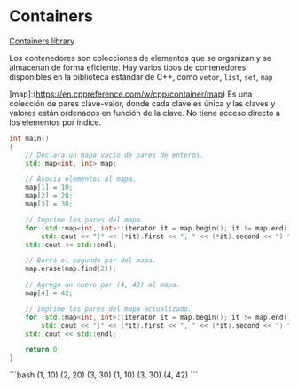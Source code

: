 # Containers

[Containers library](https://en.cppreference.com/w/cpp/container)

Los contenedores son colecciones de elementos que se organizan y se almacenan de forma eficiente. Hay varios tipos de contenedores disponibles en la biblioteca estándar de C++, como `vetor`, `list`, `set`, `map`





[map]:(https://en.cppreference.com/w/cpp/container/map) Es una colección de pares clave-valor, donde cada clave es única y las claves y valores están ordenados en función de la clave. No tiene acceso directo a los elementos por índice.

```cpp
int main()
{
	// Declara un mapa vacío de pares de enteros.
	std::map<int, int> map;

	// Asocia elementos al mapa.
	map[1] = 10;
	map[2] = 20;
	map[3] = 30;

	// Imprime los pares del mapa.
	for (std::map<int, int>::iterator it = map.begin(); it != map.end(); ++it)
		std::cout << "(" << (*it).first << ", " << (*it).second << ") ";
	std::cout << std::endl;

	// Borra el segundo par del mapa.
	map.erase(map.find(2));

	// Agrega un nuevo par (4, 42) al mapa.
	map[4] = 42;

	// Imprime los pares del mapa actualizado.
	for (std::map<int, int>::iterator it = map.begin(); it != map.end(); ++it)
		std::cout << "(" << (*it).first << ", " << (*it).second << ") ";
	std::cout << std::endl;

	return 0;
}
```


<Badge type="info" text="output" />
```bash
(1, 10) (2, 20) (3, 30)
(1, 10) (3, 30) (4, 42)
```
